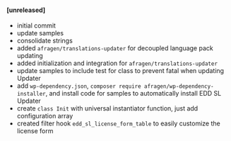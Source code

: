 #### [unreleased]
* initial commit
* update samples
* consolidate strings
* added `afragen/translations-updater` for decoupled language pack updating
* added initialization and integration for `afragen/translations-updater`
* update samples to include test for class to prevent fatal when updating Updater
* add `wp-dependency.json`, `composer require afragen/wp-dependency-installer`, and install code for samples to automatically install EDD SL Updater
* create `class Init` with universal instantiator function, just add configuration array
* created filter hook `edd_sl_license_form_table` to easily customize the license form
